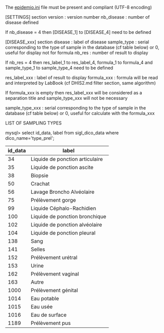 The [epidemio.ini](storage/resource/epidemio/epidemio.ini) file must be present and compliant (UTF-8 encoding)

[SETTINGS] section
version : version number
nb_disease : number of disease defined

If nb_disease = 4 then [DISEASE_1] to [DISEASE_4] need to be defined

[DISEASE_xxx] section
disease : label of disease
sample_type : serial corresponding to the type of sample in the database (cf table below) or 0, useful for display not for formula
nb_res : number of result to display

If nb_res = 4 then res_label_1 to res_label_4, formula_1 to formula_4 and sample_type_1 to sample_type_4  need to be defined

res_label_xxx : label of result to display
formula_xxx : formula will be read and interpreted by LabBook (cf DHIS2.md filter section, same algorithm)

If formula_xxx is empty then res_label_xxx will be considered as a separation title and sample_type_xxx will not be necessary

sample_type_xxx : serial corresponding to the type of sample in the database (cf table below) or 0, useful for calculate with the formula_xxx


LIST OF SAMPLING TYPES

mysql> select id_data, label from sigl_dico_data where dico_name='type_prel';

| id_data | label                           |
|---------|---------------------------------|
|      34 | Liquide de ponction articulaire |
|      35 | Liquide de ponction ascite      |
|      38 | Biopsie                         |
|      50 | Crachat                         |
|      56 | Lavage Broncho Alvéolaire       |
|      75 | Prélèvement gorge               |
|      99 | Liquide Céphalo-Rachidien       |
|     100 | Liquide de ponction bronchique  |
|     102 | Liquide de ponction alvéolaire  |
|     104 | Liquide de ponction pleural     |
|     138 | Sang                            |
|     141 | Selles                          |
|     152 | Prélèvement urétral             |
|     153 | Urine                           |
|     162 | Prélèvement vaginal             |
|     163 | Autre                           |
|    1000 | Prélèvement génital             |
|    1014 | Eau potable                     |
|    1015 | Eau usée                        |
|    1016 | Eau de surface                  |
|    1189 | Prélèvement pus                 |
